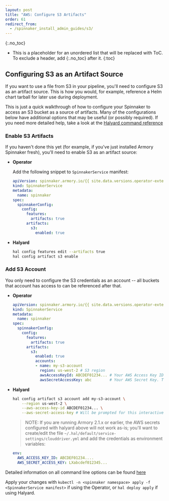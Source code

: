 ```yaml
---
layout: post
title: "AWS: Configure S3 Artifacts"
order: 61
redirect_from:
  - /spinnaker_install_admin_guides/s3/
---
```

{:.no_toc}
* This is a placeholder for an unordered list that will be replaced with ToC. To exclude a header, add {:.no_toc} after it.
{:toc}

## Configuring S3 as an Artifact Source

If you want to use a file from S3 in your pipeline,
you'll need to configure S3 as an artifact source.  This is how you would,
for example, reference a Helm chart tarball for later use during
deployment.

This is just a quick walkthrough of how to configure your Spinnaker to access
an S3 bucket as a source of artifacts.  Many of the configurations below have
additional options that may be useful (or possibly required).  If you need
more detailed help, take a look at the
[Halyard command reference](https://www.spinnaker.io/reference/halyard/commands/#hal-config-artifact-s3-account)

### Enable S3 Artifacts

If you haven't done this yet (for example, if you've just installed Armory
Spinnaker fresh), you'll need to enable S3 as an artifact source:

* **Operator**

    Add the following snippet to `SpinnakerService` manifest:

    ```yaml
    apiVersion: spinnaker.armory.io/{{ site.data.versions.operator-extended-crd-version }}
    kind: SpinnakerService
    metadata:
      name: spinnaker
    spec:
      spinnakerConfig:  
        config:
          features:
            artifacts: true
          artifacts:
            s3:
              enabled: true
    ```

* **Halyard**

    ```bash
    hal config features edit --artifacts true
    hal config artifact s3 enable
    ```

### Add S3 Account

You only need to configure the S3 credentials as an account -- all buckets
that account has access to can be referenced after that.

* **Operator**

    ```yaml
    apiVersion: spinnaker.armory.io/{{ site.data.versions.operator-extended-crd-version }}
    kind: SpinnakerService
    metadata:
      name: spinnaker
    spec:
      spinnakerConfig:  
        config:
          features:
            artifacts: true
          artifacts:
            s3:
              enabled: true
              accounts:
              - name: my-s3-account
                region: us-west-2 # S3 region
                awsAccessKeyId: ABCDEF01234... # Your AWS Access Key ID. If not provided, Spinnaker will try to find AWS credentials as described at http://docs.aws.amazon.com/sdk-for-java/v1/developer-guide/credentials.html#credentials-default
                awsSecretAccessKey: abc        # Your AWS Secret Key. This field supports "encrypted" secret references (https://docs.armory.io/spinnaker-install-admin-guides/secrets/)
    ```

* **Halyard**

    ```bash
    hal config artifact s3 account add my-s3-account \
        --region us-west-2 \
        --aws-access-key-id ABCDEF01234... \
        --aws-secret-access-key # Will be prompted for this interactively
    ```

    > NOTE:  If you are running Armory 2.1.x or earlier, the AWS secrets configured
    > with halyard above will not work as-is; you'll want to create/edit the file
    > `~/.hal/default/service-settings/clouddriver.yml` and add the credentials as
    > environment variables:
    ```yaml
    env:
      AWS_ACCESS_KEY_ID: ABCDEF01234....
      AWS_SECRET_ACCESS_KEY: LXabcdef012345...
    ```

Detailed information on all command line options can be found [here](https://www.spinnaker.io/reference/halyard/commands/#hal-config-artifact-s3-account-add)

Apply your changes with `kubectl -n <spinnaker namespace> apply -f <SpinnakerService manifest>` if using the Operator, or `hal deploy apply` if using Halyard.
